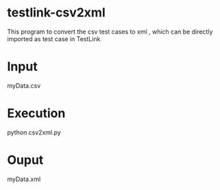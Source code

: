 # testlink-csv2xml
This program to convert the csv test cases to xml , which can be directly imported as test case in TestLink

# Input
myData.csv

# Execution
python csv2xml.py

# Ouput
myData.xml
